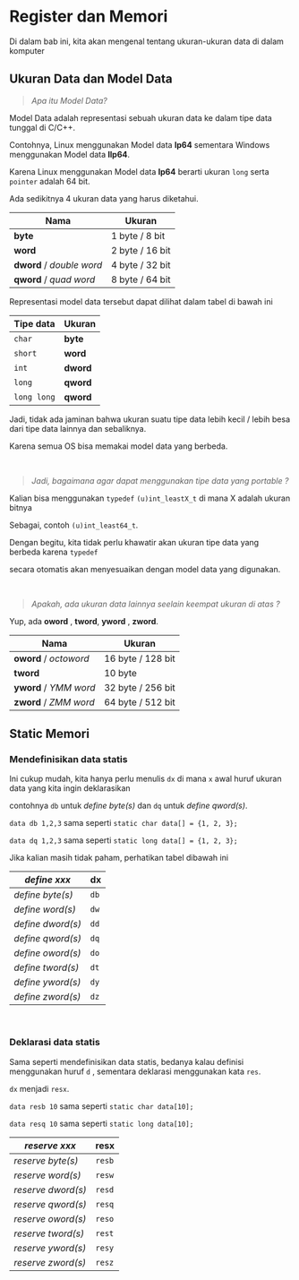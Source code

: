 # Register dan Memori

Di dalam bab ini, kita akan mengenal tentang ukuran-ukuran data di dalam komputer

## Ukuran Data dan Model Data

> _Apa itu Model Data?_

Model Data adalah representasi sebuah ukuran data ke dalam tipe data tunggal di C/C++.

Contohnya, Linux menggunakan Model data **lp64** sementara Windows menggunakan Model data **llp64**.

Karena Linux menggunakan Model data **lp64** berarti ukuran `long` serta `pointer` adalah 64 bit.

Ada sedikitnya 4 ukuran data yang harus diketahui.

| Nama | Ukuran |
|------|--------|
| **byte** | 1 byte / 8 bit|
| **word** | 2 byte / 16 bit|
| **dword** / _double word_ | 4 byte / 32 bit|
| **qword** / _quad word_ | 8 byte / 64 bit|

Representasi model data tersebut dapat dilihat dalam tabel di bawah ini

| Tipe data | Ukuran |
| --------- | ------ |
| `char` | **byte** |
| `short` | **word** |
| `int` | **dword** |
| `long` | **qword** |
| `long long` | **qword** |

Jadi, tidak ada jaminan bahwa ukuran suatu tipe data lebih kecil / lebih besa dari tipe data lainnya dan sebaliknya.

Karena semua OS bisa memakai model data yang berbeda.

<br/>

> _Jadi, bagaimana agar dapat menggunakan tipe data yang portable ?_

Kalian bisa menggunakan `typedef` `(u)int_leastX_t` di mana X adalah ukuran bitnya

Sebagai, contoh `(u)int_least64_t`.

Dengan begitu, kita tidak perlu khawatir akan ukuran tipe data yang berbeda karena `typedef` 

secara otomatis akan menyesuaikan dengan model data yang digunakan.

<br/>

> _Apakah, ada ukuran data lainnya seelain keempat ukuran di atas ?_

Yup, ada **oword** , **tword**, **yword** , **zword**.

| Nama | Ukuran |
| --- | ---|
| **oword** / _octoword_| 16 byte / 128 bit |
| **tword** | 10 byte |
| **yword** / _YMM word_ | 32 byte / 256 bit |
| **zword** / _ZMM word_ | 64 byte / 512 bit |

## Static Memori

### Mendefinisikan data statis

Ini cukup mudah, kita hanya perlu menulis `dx` di mana `x` awal huruf ukuran data yang kita ingin deklarasikan 

contohnya `db` untuk _define byte(s)_ dan `dq` untuk _define qword(s)_.

`data db 1,2,3` sama seperti `static char data[] = {1, 2, 3};`

`data dq 1,2,3` sama seperti `static long data[] = {1, 2, 3};`

Jika kalian masih tidak paham, perhatikan tabel dibawah ini

| _define xxx_ | **dx** |
| ----- | ----- |
| _define byte(s)_ | `db` |
| _define word(s)_ | `dw` |
| _define dword(s)_ | `dd` |
| _define qword(s)_ | `dq` |
| _define oword(s)_ | `do` |
| _define tword(s)_ | `dt` |
| _define yword(s)_ | `dy` |
| _define zword(s)_ | `dz` |

<br/>

### Deklarasi data statis

Sama seperti mendefinisikan data statis, bedanya kalau definisi menggunakan huruf `d` , sementara deklarasi menggunakan kata `res`.

`dx` menjadi `resx`.

`data resb 10` sama seperti `static char data[10];`

`data resq 10` sama seperti `static long data[10];`


| _reserve xxx_ | **resx** |
| ----- | ----- |
| _reserve byte(s)_ | `resb` |
| _reserve word(s)_ | `resw` |
| _reserve dword(s)_ | `resd` |
| _reserve qword(s)_ | `resq` |
| _reserve oword(s)_ | `reso` |
| _reserve tword(s)_ | `rest` |
| _reserve yword(s)_ | `resy` |
| _reserve zword(s)_ | `resz` |

